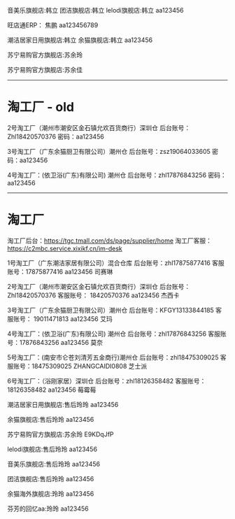 音美乐旗舰店:韩立
团洁旗舰店:韩立
lelodi旗舰店:韩立
aa123456

旺店通ERP：
焦鹏
aa123456789

潮洁居家日用旗舰店:韩立
余猫旗舰店:韩立
aa123456

苏宁易购官方旗舰店:苏余玲

苏宁易购官方旗舰店:苏余佳



---

# 淘工厂 - old


2号淘工厂（潮州市潮安区金石镇允欢百货商行）深圳仓
后台账号：Zhl18420570376
密码：aa123456

3号淘工厂（广东余猫厨卫有限公司）潮州仓
后台账号：zsz19064033605
密码：aa123456

4号淘工厂：(依卫浴(广东)有限公司) 潮州仓
后台账号：zhl17876843256
密码：aa123456

---

# 淘工厂

淘工厂后台：https://tgc.tmall.com/ds/page/supplier/home
淘工厂客服：https://c2mbc.service.xixikf.cn/im-desk

1号淘工厂（广东潮洁家居有限公司）混合仓库
后台账号：zhl17875877416
客服账号：17875877416  aa123456  司赛琳

2号淘工厂（潮州市潮安区金石镇允欢百货商行）深圳仓
后台账号：Zhl18420570376
客服账号： 18420570376   aa123456  杰西卡

3号淘工厂（广东余猫厨卫有限公司）潮州仓
后台账号：KFGY13133844185
客服账号： 19011471813   aa123456  艾玛

4号淘工厂：(依卫浴(广东)有限公司) 潮州仓
后台账号：zhl17876843256
客服账号：17876843256   aa123456  莫奈

5号淘工厂：(南安市仑苍刘清芳五金商行)潮州仓
后台账号：zhl18475309025
客服账号：18475309025    ZHANGCAIDI0808   芝士派

6号淘工厂：（浴刚家居）深圳仓
后台账号：zhl18126358482
客服账号：18126358482   aa123456  莓霉莓



潮洁居家日用旗舰店:售后玲玲  aa123456

余猫旗舰店:售后玲玲   aa123456

苏宁易购官方旗舰店:苏余玲   E9KDqJfP

lelodi旗舰店:售后玲玲    aa123456

音美乐旗舰店:售后玲玲    aa123456

团洁旗舰店:售后玲玲    aa123456

余猫海外旗舰店:玲玲    aa123456

芬芳的回忆aa:玲玲    aa123456